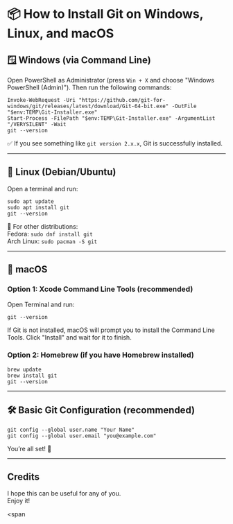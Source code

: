 # 📦 How to Install Git on Windows, Linux, and macOS

## 🪟 Windows (via Command Line)

Open PowerShell as Administrator (press `Win + X` and choose "Windows PowerShell (Admin)"). Then run the following commands:

```
Invoke-WebRequest -Uri "https://github.com/git-for-windows/git/releases/latest/download/Git-64-bit.exe" -OutFile "$env:TEMP\Git-Installer.exe"
Start-Process -FilePath "$env:TEMP\Git-Installer.exe" -ArgumentList "/VERYSILENT" -Wait
git --version
```

✅ If you see something like `git version 2.x.x`, Git is successfully installed.

---

## 🐧 Linux (Debian/Ubuntu)

Open a terminal and run:

```
sudo apt update
sudo apt install git
git --version
```

📌 For other distributions:  
Fedora: `sudo dnf install git`  
Arch Linux: `sudo pacman -S git`

---

## 🍎 macOS

### Option 1: Xcode Command Line Tools (recommended)

Open Terminal and run:

```
git --version
```

If Git is not installed, macOS will prompt you to install the Command Line Tools. Click "Install" and wait for it to finish.

### Option 2: Homebrew (if you have Homebrew installed)

```
brew update
brew install git
git --version
```

---

## 🛠️ Basic Git Configuration (recommended)

```
git config --global user.name "Your Name"
git config --global user.email "you@example.com"
```

You’re all set! 🚀


---
## Credits
I hope this can be useful for any of you.  
Enjoy it!

<span